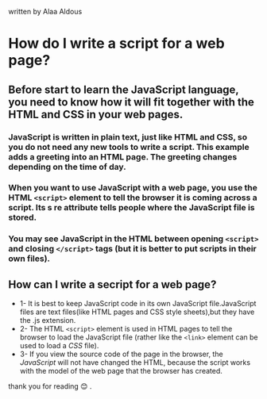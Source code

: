 written by Alaa Aldous
# How do I write a script for a web page?
## Before start to learn the JavaScript language, you need to know how it will fit together with the HTML and CSS in your web pages. 
### JavaScript is written in plain text, just like HTML and CSS, so you do not need any new tools to write a script. This example adds a greeting into an HTML page. The greeting changes depending on the time of day.
### When you want to use JavaScript with a web page, you use the HTML `<script>` element to tell the browser it is coming across a script. Its s re attribute tells people where the JavaScript file is stored. 
### You may see JavaScript in the HTML between opening `<script>` and closing `</script>` tags (but it is better to put scripts in their own files). 
## How can I write a secript for a web page?
* 1- It is best to keep JavaScript code in its own JavaScript
file.JavaScript files are text files(like HTML pages and
CSS style sheets),but they have the .js extension. 
* 2- The HTML `<script>` element is used in HTML pages
to tell the browser to load the JavaScript file (rather like
the `<link>` element can be used to load a *CSS* file). 
* 3- If you view the source code of the page in the browser,
the *JavaScript* will not have changed the HTML,
because the script works with the model of the web
page that the browser has created. 

thank you for reading :blush: .
